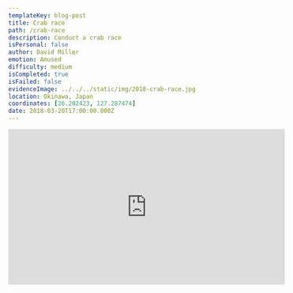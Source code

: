 ```yaml
---
templateKey: blog-post
title: Crab race
path: /crab-race
description: Conduct a crab race
isPersonal: false
author: David Miller
emotion: Amused
difficulty: medium
isCompleted: true
isFailed: false
evidenceImage: ../../../static/img/2018-crab-race.jpg
location: Okinawa, Japan
coordinates: [26.202423, 127.287474]
date: 2018-03-20T17:00:00.000Z
---
```

<iframe width="560" height="315" src="https://www.youtube.com/embed/oQArwLjIadM" frameborder="0" allow="accelerometer; autoplay; encrypted-media; gyroscope; picture-in-picture" allowfullscreen></iframe>
